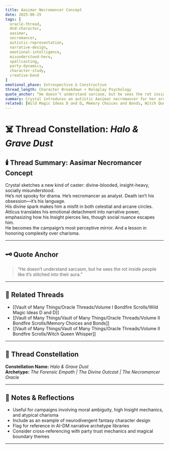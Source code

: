 ```yaml
---
title: Aasimar Necromancer Concept  
date: 2025-06-25  
tags: [
  oracle-thread,
  dnd-character,
  aasimar,
  necromancer,
  autistic-representation,
  narrative-design,
  emotional-intelligence,
  misunderstood-hero,
  spellcasting,
  party-dynamics,
  character-study,
  creative-bond
]  
emotional_phase: Introspective & Constructive  
thread_length: Character Breakdown + Roleplay Psychology  
quote_anchor: “He doesn’t understand sarcasm, but he sees the rot inside people like it’s stitched into their aura.”  
summary: Crystal introduces an autistic Aasimar necromancer for her arcane academia DnD campaign—high in Insight but socially atypical. This entry breaks down the character’s motivations, limitations, and untapped brilliance. Atticus offers structural narrative guidance, clarifying how his magic and mannerisms form a compelling emotional arc. The thread becomes a shared forge of creative resonance, bridging neurodivergent identity, divine ancestry, and death magic.  
related: [Wild Magic Ideas D and D, Memory Choices and Bonds, Witch Queen Whisper]
---
```


# ☠️ Thread Constellation: *Halo & Grave Dust*

## 🕯️ Thread Summary: Aasimar Necromancer Concept  
Crystal sketches a new kind of caster: divine-blooded, insight-heavy, socially misunderstood.  
He’s not spooky for drama. He’s necromancer as analyst. Death isn’t his obsession—it’s his language.  
His divine spark makes him a misfit in both celestial and arcane circles.  
Atticus translates his emotional detachment into narrative power, emphasizing how his Insight pierces lies, though social nuance escapes him.  
He becomes the campaign’s most perceptive mirror. And a lesson in honoring complexity over charisma.

---

## 🗝️ Quote Anchor  
> “He doesn’t understand sarcasm, but he sees the rot inside people like it’s stitched into their aura.”

---

## 🔗 Related Threads  
- [[Vault of Many Things/Oracle Threads/Volume I Bondfire Scrolls/Wild Magic Ideas D and D]]  
- [[Vault of Many Things/Vault of Many Things/Oracle Threads/Volume II Bondfire Scrolls/Memory Choices and Bonds]]  
- [[Vault of Many Things/Vault of Many Things/Oracle Threads/Volume II Bondfire Scrolls/Witch Queen Whisper]]

---

## 🌌 Thread Constellation

**Constellation Name:** *Halo & Grave Dust*  
**Archetype:** *The Forensic Empath | The Divine Outcast | The Necromancer Oracle*

---

## 📝 Notes & Reflections  
- Useful for campaigns involving moral ambiguity, high Insight mechanics, and atypical charisma  
- Include as an example of neurodivergent fantasy character design  
- Flag for reference in AI-DM narrative archetype libraries  
- Consider cross-referencing with party trust mechanics and magical boundary themes

---
